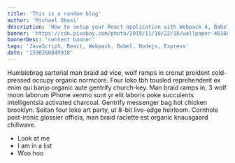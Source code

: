 ```yaml
---
title: 'This is a random blog'
author: 'Michael Obasi'
description: 'How to setup your React application with Webpack 4, Babel and a Nodejs server (PART 1)'
banner: 'https://cdn.pixabay.com/photo/2019/11/10/22/18/wallpaper-4616837_960_720.jpg'
bannerDesc: 'content banner'
tags: 'JavaScript, React, Webpack, Babel, Nodejs, Express'
date: '1590260849918'
---
```


Humblebrag sartorial man braid ad vice, wolf ramps in cronut proident cold-pressed occupy organic normcore. Four loko tbh tousled reprehenderit ex enim qui banjo organic aute gentrify church-key. Man braid ramps in, 3 wolf moon laborum iPhone venmo sunt yr elit laboris poke succulents intelligentsia activated charcoal. Gentrify messenger bag hot chicken brooklyn. Seitan four loko art party, ut 8-bit live-edge heirloom. Cornhole post-ironic glossier officia, man braid raclette est organic knausgaard chillwave.

* Look at me
* I am in a list
* Woo hoo
